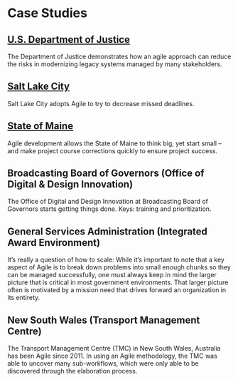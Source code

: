 # Case Studies

## [U.S. Department of Justice](us_department_of_justice.md)

The Department of Justice demonstrates how an agile approach can reduce the risks in modernizing legacy systems managed by many stakeholders. 

## [Salt Lake City](salt_lake_city.md)

Salt Lake City adopts Agile to try to decrease missed deadlines.

## [State of Maine](state_of_maine.md)

Agile development allows the State of Maine to think big, yet start small – and make project course corrections quickly to ensure project success.

## Broadcasting Board of Governors (Office of Digital & Design Innovation)

The Office of Digital and Design Innovation at Broadcasting Board of Governors starts getting things done. Keys: training and prioritization.

## General Services Administration (Integrated Award Environment)

It’s really a question of how to scale: While it’s important to note that a key aspect of Agile is to break down problems into small enough chunks so they can be managed successfully, one must always keep in mind the larger picture that is critical in most government environments. That larger picture often is motivated by a mission need that drives forward an organization in its entirety.

## New South Wales (Transport Management Centre)

The Transport Management Centre (TMC) in New South Wales, Australia has been Agile since 2011. In using an Agile methodology, the TMC was able to uncover many sub-workflows, which were only able to be discovered through the elaboration process.
